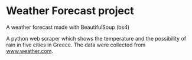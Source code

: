 # Weather Forecast project

A weather forecast made with BeautifulSoup (bs4)

A python web scraper which shows the temperature and the possibility of rain in five cities in Greece. 
The data were collected from www.weather.com.
